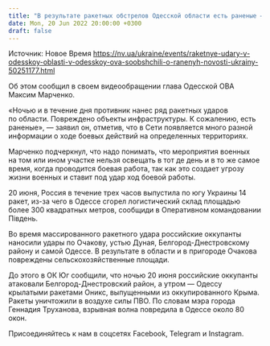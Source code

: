 ```yaml
---
title: "В результате ракетных обстрелов Одесской области есть раненые — глава ОВА"
date: Mon, 20 Jun 2022 20:00:00 +0300
draft: false
---
```

Источник: Новое Время https://nv.ua/ukraine/events/raketnye-udary-v-odesskoy-oblasti-v-odesskoy-ova-soobshchili-o-ranenyh-novosti-ukrainy-50251177.html


 Об этом сообщил в своем видеообращении глава Одесской ОВА Максим Марченко.

«Ночью и в течение дня противник нанес ряд ракетных ударов по области. Повреждено объекты инфраструктуры. К сожалению, есть раненые», — заявил он, отметив, что в Сети появляется много разной информации о ходе боевых действий на определенных территориях.

Марченко подчеркнул, что надо понимать, что мероприятия военных на том или ином участке нельзя освещать в тот де день и в то же самое время, когда проводится боевая работа, так как это создает угрозу жизни военных и ставит под удар ход боевой работы.

20 июня, Россия в течение трех часов выпустила по югу Украины 14 ракет, из-за чего в Одессе сгорел логистический склад площадью более 300 квадратных метров, сообщиди в Оперативном командовании Південь.

Во время массированного ракетного удара российские оккупанты наносили удары по Очакову, устью Дуная, Белгород-Днестровскому району и самой Одессе. В результате в области и в пригороде Очакова повреждены сельскохозяйственные площади.

До этого в ОК Юг сообщили, что ночью 20 июня российские оккупанты атаковали Белгород-Днестровский район, а утром — Одессу крылатыми ракетами Оникс, выпущенными из оккупированного Крыма. Ракеты уничтожили в воздухе силы ПВО. По словам мэра города Геннадия Труханова, взрывная волна повредила в Одессе около 80 окон.

Присоединяйтесь к нам в соцсетях Facebook, Telegram и Instagram.
